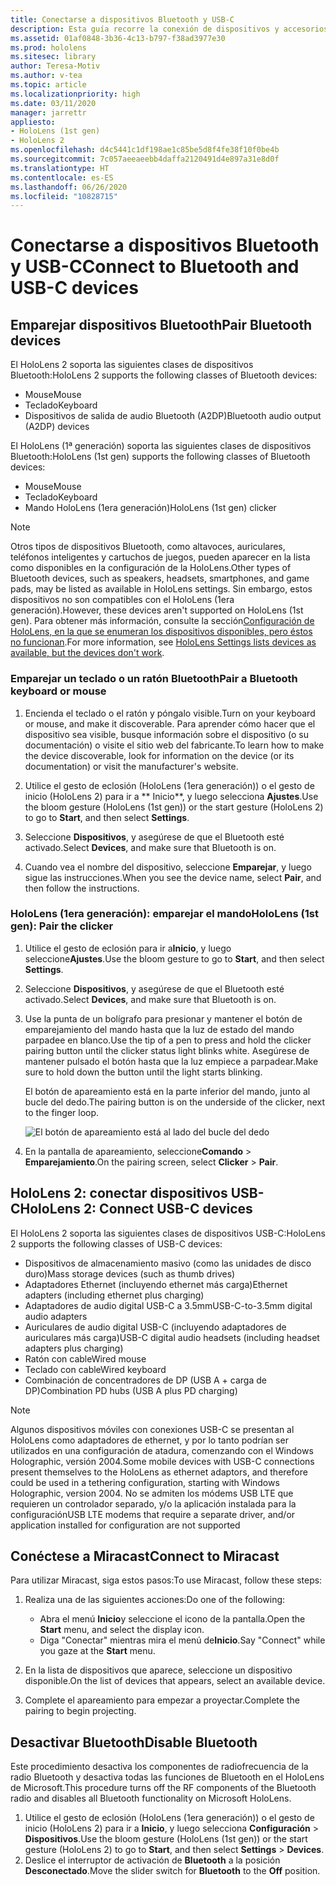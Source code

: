 ```yaml
---
title: Conectarse a dispositivos Bluetooth y USB-C
description: Esta guía recorre la conexión de dispositivos y accesorios Bluetooth y USB-C.
ms.assetid: 01af0848-3b36-4c13-b797-f38ad3977e30
ms.prod: hololens
ms.sitesec: library
author: Teresa-Motiv
ms.author: v-tea
ms.topic: article
ms.localizationpriority: high
ms.date: 03/11/2020
manager: jarrettr
appliesto:
- HoloLens (1st gen)
- HoloLens 2
ms.openlocfilehash: d4c5441c1df198ae1c85be5d8f4fe38f10f0be4b
ms.sourcegitcommit: 7c057aeeaeebb4daffa2120491d4e897a31e8d0f
ms.translationtype: HT
ms.contentlocale: es-ES
ms.lasthandoff: 06/26/2020
ms.locfileid: "10828715"
---
```

# <span data-ttu-id="85b5f-103">Conectarse a dispositivos Bluetooth y USB-C</span><span class="sxs-lookup"><span data-stu-id="85b5f-103">Connect to Bluetooth and USB-C devices</span></span>

## <span data-ttu-id="85b5f-104">Emparejar dispositivos Bluetooth</span><span class="sxs-lookup"><span data-stu-id="85b5f-104">Pair Bluetooth devices</span></span>

<span data-ttu-id="85b5f-105">El HoloLens 2 soporta las siguientes clases de dispositivos Bluetooth:</span><span class="sxs-lookup"><span data-stu-id="85b5f-105">HoloLens 2 supports the following classes of Bluetooth devices:</span></span>

- <span data-ttu-id="85b5f-106">Mouse</span><span class="sxs-lookup"><span data-stu-id="85b5f-106">Mouse</span></span>
- <span data-ttu-id="85b5f-107">Teclado</span><span class="sxs-lookup"><span data-stu-id="85b5f-107">Keyboard</span></span>
- <span data-ttu-id="85b5f-108">Dispositivos de salida de audio Bluetooth (A2DP)</span><span class="sxs-lookup"><span data-stu-id="85b5f-108">Bluetooth audio output (A2DP) devices</span></span>

<span data-ttu-id="85b5f-109">El HoloLens (1ª generación) soporta las siguientes clases de dispositivos Bluetooth:</span><span class="sxs-lookup"><span data-stu-id="85b5f-109">HoloLens (1st gen) supports the following classes of Bluetooth devices:</span></span>

- <span data-ttu-id="85b5f-110">Mouse</span><span class="sxs-lookup"><span data-stu-id="85b5f-110">Mouse</span></span>
- <span data-ttu-id="85b5f-111">Teclado</span><span class="sxs-lookup"><span data-stu-id="85b5f-111">Keyboard</span></span>
- <span data-ttu-id="85b5f-112">Mando HoloLens (1era generación)</span><span class="sxs-lookup"><span data-stu-id="85b5f-112">HoloLens (1st gen) clicker</span></span>

> [!NOTE]
> <span data-ttu-id="85b5f-113">Otros tipos de dispositivos Bluetooth, como altavoces, auriculares, teléfonos inteligentes y cartuchos de juegos, pueden aparecer en la lista como disponibles en la configuración de la HoloLens.</span><span class="sxs-lookup"><span data-stu-id="85b5f-113">Other types of Bluetooth devices, such as speakers, headsets, smartphones, and game pads, may be listed as available in HoloLens settings.</span></span> <span data-ttu-id="85b5f-114">Sin embargo, estos dispositivos no son compatibles con el HoloLens (1era generación).</span><span class="sxs-lookup"><span data-stu-id="85b5f-114">However, these devices aren't supported on HoloLens (1st gen).</span></span> <span data-ttu-id="85b5f-115">Para obtener más información, consulte la sección[Configuración de HoloLens, en la que se enumeran los dispositivos disponibles, pero éstos no funcionan](hololens-FAQ.md#hololens-settings-lists-devices-as-available-but-the-devices-dont-work).</span><span class="sxs-lookup"><span data-stu-id="85b5f-115">For more information, see [HoloLens Settings lists devices as available, but the devices don't work](hololens-FAQ.md#hololens-settings-lists-devices-as-available-but-the-devices-dont-work).</span></span>

### <span data-ttu-id="85b5f-116">Emparejar un teclado o un ratón Bluetooth</span><span class="sxs-lookup"><span data-stu-id="85b5f-116">Pair a Bluetooth keyboard or mouse</span></span>

1. <span data-ttu-id="85b5f-117">Encienda el teclado o el ratón y póngalo visible.</span><span class="sxs-lookup"><span data-stu-id="85b5f-117">Turn on your keyboard or mouse, and make it discoverable.</span></span> <span data-ttu-id="85b5f-118">Para aprender cómo hacer que el dispositivo sea visible, busque información sobre el dispositivo (o su documentación) o visite el sitio web del fabricante.</span><span class="sxs-lookup"><span data-stu-id="85b5f-118">To learn how to make the device discoverable, look for information on the device (or its documentation) or visit the manufacturer's website.</span></span>

1. <span data-ttu-id="85b5f-119">Utilice el gesto de eclosión (HoloLens (1era generación)) o el gesto de inicio (HoloLens 2) para ir a \*\* Inicio\*\*, y luego selecciona **Ajustes**.</span><span class="sxs-lookup"><span data-stu-id="85b5f-119">Use the bloom gesture (HoloLens (1st gen)) or the start gesture (HoloLens 2) to go to **Start**, and then select **Settings**.</span></span>
1. <span data-ttu-id="85b5f-120">Seleccione **Dispositivos**, y asegúrese de que el Bluetooth esté activado.</span><span class="sxs-lookup"><span data-stu-id="85b5f-120">Select **Devices**, and make sure that Bluetooth is on.</span></span>  
1. <span data-ttu-id="85b5f-121">Cuando vea el nombre del dispositivo, seleccione **Emparejar**, y luego sigue las instrucciones.</span><span class="sxs-lookup"><span data-stu-id="85b5f-121">When you see the device name, select **Pair**, and then follow the instructions.</span></span>

### <span data-ttu-id="85b5f-122">HoloLens (1era generación): emparejar el mando</span><span class="sxs-lookup"><span data-stu-id="85b5f-122">HoloLens (1st gen): Pair the clicker</span></span>

1. <span data-ttu-id="85b5f-123">Utilice el gesto de eclosión para ir a**Inicio**, y luego seleccione**Ajustes**.</span><span class="sxs-lookup"><span data-stu-id="85b5f-123">Use the bloom gesture to go to **Start**, and then select **Settings**.</span></span>

1. <span data-ttu-id="85b5f-124">Seleccione **Dispositivos**, y asegúrese de que el Bluetooth esté activado.</span><span class="sxs-lookup"><span data-stu-id="85b5f-124">Select **Devices**, and make sure that Bluetooth is on.</span></span>

1. <span data-ttu-id="85b5f-125">Use la punta de un bolígrafo para presionar y mantener el botón de emparejamiento del mando hasta que la luz de estado del mando parpadee en blanco.</span><span class="sxs-lookup"><span data-stu-id="85b5f-125">Use the tip of a pen to press and hold the clicker pairing button until the clicker status light blinks white.</span></span> <span data-ttu-id="85b5f-126">Asegúrese de mantener pulsado el botón hasta que la luz empiece a parpadear.</span><span class="sxs-lookup"><span data-stu-id="85b5f-126">Make sure to hold down the button until the light starts blinking.</span></span>  

   <span data-ttu-id="85b5f-127">El botón de apareamiento está en la parte inferior del mando, junto al bucle del dedo.</span><span class="sxs-lookup"><span data-stu-id="85b5f-127">The pairing button is on the underside of the clicker, next to the finger loop.</span></span>
   
   ![El botón de apareamiento está al lado del bucle del dedo](images/use-hololens-clicker-1.png)
   
1. <span data-ttu-id="85b5f-129">En la pantalla de apareamiento, seleccione**Comando** > **Emparejamiento**.</span><span class="sxs-lookup"><span data-stu-id="85b5f-129">On the pairing screen, select **Clicker** > **Pair**.</span></span>

## <span data-ttu-id="85b5f-130">HoloLens 2: conectar dispositivos USB-C</span><span class="sxs-lookup"><span data-stu-id="85b5f-130">HoloLens 2: Connect USB-C devices</span></span>

<span data-ttu-id="85b5f-131">El HoloLens 2 soporta las siguientes clases de dispositivos USB-C:</span><span class="sxs-lookup"><span data-stu-id="85b5f-131">HoloLens 2 supports the following classes of USB-C devices:</span></span>

- <span data-ttu-id="85b5f-132">Dispositivos de almacenamiento masivo (como las unidades de disco duro)</span><span class="sxs-lookup"><span data-stu-id="85b5f-132">Mass storage devices (such as thumb drives)</span></span>
- <span data-ttu-id="85b5f-133">Adaptadores Ethernet (incluyendo ethernet más carga)</span><span class="sxs-lookup"><span data-stu-id="85b5f-133">Ethernet adapters (including ethernet plus charging)</span></span>
- <span data-ttu-id="85b5f-134">Adaptadores de audio digital USB-C a 3.5mm</span><span class="sxs-lookup"><span data-stu-id="85b5f-134">USB-C-to-3.5mm digital audio adapters</span></span>
- <span data-ttu-id="85b5f-135">Auriculares de audio digital USB-C (incluyendo adaptadores de auriculares más carga)</span><span class="sxs-lookup"><span data-stu-id="85b5f-135">USB-C digital audio headsets (including headset adapters plus charging)</span></span>
- <span data-ttu-id="85b5f-136">Ratón con cable</span><span class="sxs-lookup"><span data-stu-id="85b5f-136">Wired mouse</span></span>
- <span data-ttu-id="85b5f-137">Teclado con cable</span><span class="sxs-lookup"><span data-stu-id="85b5f-137">Wired keyboard</span></span>
- <span data-ttu-id="85b5f-138">Combinación de concentradores de DP (USB A + carga de DP)</span><span class="sxs-lookup"><span data-stu-id="85b5f-138">Combination PD hubs (USB A plus PD charging)</span></span>

> [!NOTE]
> <span data-ttu-id="85b5f-139">Algunos dispositivos móviles con conexiones USB-C se presentan al HoloLens como adaptadores de ethernet, y por lo tanto podrían ser utilizados en una configuración de atadura, comenzando con el Windows Holographic, versión 2004.</span><span class="sxs-lookup"><span data-stu-id="85b5f-139">Some mobile devices with USB-C connections present themselves to the HoloLens as ethernet adaptors, and therefore could be used in a tethering configuration, starting with Windows Holographic, version 2004.</span></span> <span data-ttu-id="85b5f-140">No se admiten los módems USB LTE que requieren un controlador separado, y/o la aplicación instalada para la configuración</span><span class="sxs-lookup"><span data-stu-id="85b5f-140">USB LTE modems that require a separate driver, and/or application installed for configuration are not supported</span></span>

## <span data-ttu-id="85b5f-141">Conéctese a Miracast</span><span class="sxs-lookup"><span data-stu-id="85b5f-141">Connect to Miracast</span></span>

<span data-ttu-id="85b5f-142">Para utilizar Miracast, siga estos pasos:</span><span class="sxs-lookup"><span data-stu-id="85b5f-142">To use Miracast, follow these steps:</span></span>

1. <span data-ttu-id="85b5f-143">Realiza una de las siguientes acciones:</span><span class="sxs-lookup"><span data-stu-id="85b5f-143">Do one of the following:</span></span>  

   - <span data-ttu-id="85b5f-144">Abra el menú **Inicio**y seleccione el icono de la pantalla.</span><span class="sxs-lookup"><span data-stu-id="85b5f-144">Open the **Start** menu, and select the display icon.</span></span>
   - <span data-ttu-id="85b5f-145">Diga "Conectar" mientras mira el menú de**Inicio**.</span><span class="sxs-lookup"><span data-stu-id="85b5f-145">Say "Connect" while you gaze at the **Start** menu.</span></span>  

1. <span data-ttu-id="85b5f-146">En la lista de dispositivos que aparece, seleccione un dispositivo disponible.</span><span class="sxs-lookup"><span data-stu-id="85b5f-146">On the list of devices that appears, select an available device.</span></span>
1. <span data-ttu-id="85b5f-147">Complete el apareamiento para empezar a proyectar.</span><span class="sxs-lookup"><span data-stu-id="85b5f-147">Complete the pairing to begin projecting.</span></span>

## <span data-ttu-id="85b5f-148">Desactivar Bluetooth</span><span class="sxs-lookup"><span data-stu-id="85b5f-148">Disable Bluetooth</span></span>

<span data-ttu-id="85b5f-149">Este procedimiento desactiva los componentes de radiofrecuencia de la radio Bluetooth y desactiva todas las funciones de Bluetooth en el HoloLens de Microsoft.</span><span class="sxs-lookup"><span data-stu-id="85b5f-149">This procedure turns off the RF components of the Bluetooth radio and disables all Bluetooth functionality on Microsoft HoloLens.</span></span>

1. <span data-ttu-id="85b5f-150">Utilice el gesto de eclosión (HoloLens (1era generación)) o el gesto de inicio (HoloLens 2) para ir a **Inicio**, y luego selecciona **Configuración** > **Dispositivos**.</span><span class="sxs-lookup"><span data-stu-id="85b5f-150">Use the bloom gesture (HoloLens (1st gen)) or the start gesture (HoloLens 2) to go to **Start**, and then select **Settings** > **Devices**.</span></span>
1. <span data-ttu-id="85b5f-151">Deslice el interruptor de activación de **Bluetooth** a la posición **Desconectado**.</span><span class="sxs-lookup"><span data-stu-id="85b5f-151">Move the slider switch for **Bluetooth** to the **Off** position.</span></span>
